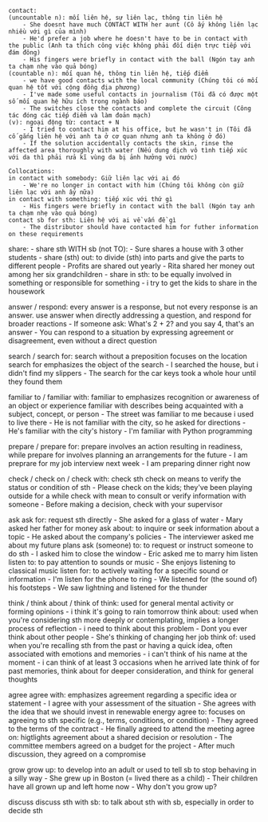     contact:
    (uncountable n): mối liên hệ, sự liên lạc, thông tin liên hệ
        - She doesnt have much CONTACT WITH her aunt (Cô ấy không liên lạc nhiều với gì của mình)
        - He'd prefer a job where he doesn't have to be in contact with the public (Anh ta thích công việc không phải đối diện trực tiếp với đám đông)
        - His fingers were briefly in contact with the ball (Ngón tay anh ta chạm nhẹ vào quả bóng)
    (countable n): mối quan hệ, thông tin liên hệ, tiếp điểm
        - we have good contacts with the local community (Chúng tôi có mối quan hệ tốt với cộng đồng địa phương)
        - I've made some useful contacts in journalism (Tôi đã có được một số mối quan hệ hữu ích trong ngành báo)
        - The switches close the contacts and complete the circuit (Công tác đóng các tiếp điểm và làm đoản mạch)
    (v): ngoại động từ: contact + N
        - I tried to contact him at his office, but he wasn't in (Tôi đã cố gắng liên hệ với anh ta ở cơ quan nhưng anh ta không ở đó)
        - If the solution accidentally contacts the skin, rinse the affected area thoroughly with water (Nếu dung dịch vô tình tiếp xúc với da thì phải rửa kĩ vùng da bị ảnh hưởng với nước)
    
    Collocations:
    in contact with somebody: Giữ liên lạc với ai đó
        - We're no longer in contact with him (Chúng tôi không còn giữ liên lạc với anh ấy nữa)
    in contact with something: tiếp xúc với thứ gì
        - His fingers were briefly in contact with the ball (Ngón tay anh ta chạm nhẹ vào quả bóng)
    contact sb for sth: Liên hệ với ai về vấn đề gì
        - The distributor should have contacted him for futher information on these requirements

share:
    - share sth WITH sb (not TO):
        - Sure shares a house with 3 other students
    - share (sth) out: to divide (sth) into parts and give the parts to different people
        - Profits are shared out yearly
        - Rita shared her money out among her six grandchildren
    - share in sth: to be equally involved in something or responsible for something
        - i try to get the kids to share in the housework

answer / respond:
    every answer is a response, but not every response is an answer. 
    use answer when directly addressing a question, and respond for broader reactions
    - If someone ask: What's 2 + 2? and you say 4, that's an answer
    - You can respond to a situation by expressing agreement or disagreement, even without a direct question

search / search for:
    search without a preposition focuses on the location
    search for emphasizes the object of the search
    - I searched the house, but i didn't find my slippers
    - The search for the car keys took a whole hour until they found them

familiar to / familiar with:
    familiar to emphasizes recognition or awareness of an object or experience
    familiar with describes being acquainted with a subject, concept, or person
    - The street was familiar to me because i used to live there
    - He is not familiar with the city, so he asked for directions
    - He's familiar with the city's history
    - I'm familiar with Python programming

prepare / prepare for:
    prepare involves an action resulting in readiness, while prepare for involves planning an arrangements for the future
    - I am preprare for my job interview next week
    - I am preparing dinner right now

check / check on / check with:
    check sth
    check on means to verify the status or condition of sth
        - Please check on the kids; they've been playing outside for a while
    check with mean to consult or verify information with someone
        - Before making a decision, check with your supervisor

ask
    ask for: request sth directly
        - She asked for a glass of water
        - Mary asked her father for money
    ask about: to inquire or seek information about a topic
        - He asked about the company's policies
        - The interviewer asked me about my future plans
    ask (someone) to: to request or instruct someone to do sth
        - I asked him to close the window
        - Eric asked me to marry him
listen
    listen to: to pay attention to sounds or music
        - She enjoys listening to classical music
    listen for: to actively waiting for a specific sound or information
        - I'm listen for the phone to ring
        - We listened for (the sound of) his footsteps
        - We saw lightning and listened for the thunder

think / think about / think of
    think: used for general mental activity or forming opinions
        - i think it's going to rain tomorrow
    think about: used when you're considering sth more deeply or contemplating, implies a longer process of reflection
        - i need to think about this problem
        - Dont you ever think about other people
        - She's thinking of changing her job
    think of: used when you're recalling sth from the past or having a quick idea, often associated with emotions and memories
        - i can't think of his name at the moment
        - i can think of at least 3 occasions when he arrived late
    think of for past memories, think about for deeper consideration, and think for general thoughts

agree
    agree with: emphasizes agreement regarding a specific idea or statement
        - I agree with your assessment of the situation
        - She agrees with the idea that we should invest in renewable energy
    agree to: focuses on agreeing to sth specific (e.g., terms, conditions, or condition)
        - They agreed to the terms of the contract
        - He finally agreed to attend the meeting
    agree on: higtlights agreement about a shared decision or resolution
        - The committee members agreed on a budget for the project
        - After much discussion, they agreed on a compromise

grow
    grow up: to develop into an adult or used to tell sb to stop behaving in a silly way
        - She grew up in Boston (= lived there as a child)
        - Their children have all grown up and left home now
        - Why don't you grow up?

discuss
    discuss sth with sb: to talk about sth with sb, especially in order to decide sth




